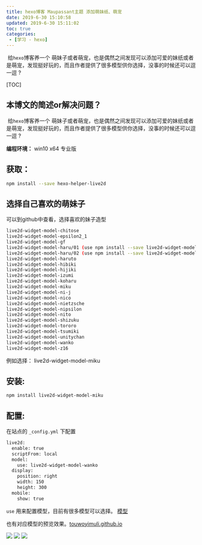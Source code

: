 ```yaml
---
title: hexo博客 Maupassant主题 添加萌妹纸、萌宠
date: 2019-6-30 15:10:58
updated: 2019-6-30 15:11:02
toc: true
categories: 
 - [学习 - hexo]
---
```




​		给`hexo`博客养一个 萌妹子或者萌宠，也是偶然之间发现可以添加可爱的妹纸或者是萌宠，发现挺好玩的，而且作者提供了很多模型供你选择，没事的时候还可以逗一逗 ?

<!-- more -->

[TOC]



## 本博文的简述or解决问题？

​		给`hexo`博客养一个 萌妹子或者萌宠，也是偶然之间发现可以添加可爱的妹纸或者是萌宠，发现挺好玩的，而且作者提供了很多模型供你选择，没事的时候还可以逗一逗 ?



**编程环境：**  win10 x64 专业版



## 获取：

```bash
npm install --save hexo-helper-live2d
```



## 选择自己喜欢的萌妹子

可以到github中查看，选择喜欢的妹子造型

```bash
live2d-widget-model-chitose
live2d-widget-model-epsilon2_1
live2d-widget-model-gf
live2d-widget-model-haru/01 (use npm install --save live2d-widget-model-haru)
live2d-widget-model-haru/02 (use npm install --save live2d-widget-model-haru)
live2d-widget-model-haruto
live2d-widget-model-hibiki
live2d-widget-model-hijiki
live2d-widget-model-izumi
live2d-widget-model-koharu
live2d-widget-model-miku
live2d-widget-model-ni-j
live2d-widget-model-nico
live2d-widget-model-nietzsche
live2d-widget-model-nipsilon
live2d-widget-model-nito
live2d-widget-model-shizuku
live2d-widget-model-tororo
live2d-widget-model-tsumiki
live2d-widget-model-unitychan
live2d-widget-model-wanko
live2d-widget-model-z16
```

例如选择： live2d-widget-model-miku



## 安装:

```bash
npm install live2d-widget-model-miku
```



## 配置:

在站点的 `_config.yml` 下配置

```bash
live2d:
  enable: true
  scriptFrom: local
  model:
    use: live2d-widget-model-wanko
  display:
    position: right
    width: 150
    height: 300
  mobile:
    show: true
```

`use` 用来配置模型，目前有很多模型可以选择。 [模型](https://github.com/xiazeyu/live2d-widget-models)

也有对应模型的预览效果。[touwoyimuli.github.io](https://touwoyimuli.github.io/)

<img src="https://raw.githubusercontent.com/touwoyimuli/FigureBed/master/img/20190926232733.png"/>

<img src="https://raw.githubusercontent.com/touwoyimuli/FigureBed/master/img/20190926233018.png"/>

<img src="https://raw.githubusercontent.com/touwoyimuli/FigureBed/master/img/20190926232757.png"/>

